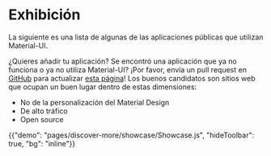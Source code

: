 # Exhibición

<p class="description">La siguiente es una lista de algunas de las aplicaciones públicas que utilizan Material-UI.</p>

¿Quieres añadir tu aplicación? Se encontró una aplicación que ya no funciona o ya no utiliza Material-UI? ¡Por favor, envía un pull request en [GitHub](https://github.com/mui-org/material-ui) para actualizar [esta página](https://github.com/mui-org/material-ui/blob/master/docs/src/pages/discover-more/showcase/appList.js)! Los buenos candidatos son sitios web que ocupan un buen lugar dentro de estas dimensiones:

- No de la personalización del Material Design
- De alto tráfico
- Open source

{{"demo": "pages/discover-more/showcase/Showcase.js", "hideToolbar": true, "bg": "inline"}}